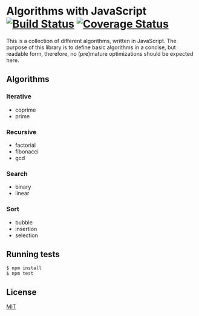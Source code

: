 # Algorithms with JavaScript [![Build Status](https://travis-ci.org/yefremov/algorithms-with-javascript.svg?branch=master)](https://travis-ci.org/yefremov/algorithms-with-javascript) [![Coverage Status](https://coveralls.io/repos/github/yefremov/algorithms-with-javascript/badge.svg?branch=master)](https://coveralls.io/github/yefremov/algorithms-with-javascript?branch=master)

  This is a collection of different algorithms, written in JavaScript.
  The purpose of this library is to define basic algorithms in a concise,
  but readable form, therefore, no (pre)mature optimizations should be
  expected here.

## Algorithms

### Iterative

  - coprime
  - prime

### Recursive

  - factorial
  - fibonacci
  - gcd

### Search

  - binary
  - linear

### Sort

 - bubble
 - insertion
 - selection

## Running tests

```
$ npm install
$ npm test
```

## License

  [MIT](LICENSE)
